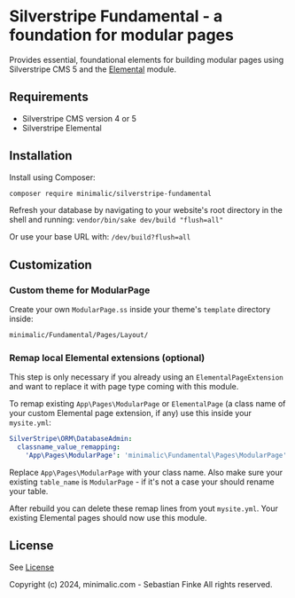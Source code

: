 # Silverstripe Fundamental - a foundation for modular pages

Provides essential, foundational elements for building modular pages using Silverstripe CMS 5 and the [Elemental](https://github.com/silverstripe/silverstripe-elemental) module.


## Requirements

* Silverstripe CMS version 4 or 5
* Silverstripe Elemental


## Installation

Install using Composer:
```sh
composer require minimalic/silverstripe-fundamental
```

Refresh your database by navigating to your website's root directory in the shell and running:
`vendor/bin/sake dev/build "flush=all"`

Or use your base URL with:
`/dev/build?flush=all`


## Customization

### Custom theme for ModularPage

Create your own `ModularPage.ss` inside your theme's `template` directory inside:
```sh
minimalic/Fundamental/Pages/Layout/
```


### Remap local Elemental extensions (optional)

This step is only necessary if you already using an `ElementalPageExtension` and want to replace it with page type coming with this module.

To remap existing `App\Pages\ModularPage` or `ElementalPage` (a class name of your custom Elemental page extension, if any) use this inside your `mysite.yml`:
```yaml
SilverStripe\ORM\DatabaseAdmin:
  classname_value_remapping:
    'App\Pages\ModularPage': 'minimalic\Fundamental\Pages\ModularPage'
```

Replace `App\Pages\ModularPage` with your class name. Also make sure your existing `table_name` is `ModularPage` - if it's not a case your should rename your table.

After rebuild you can delete these remap lines from yout `mysite.yml`. Your existing Elemental pages should now use this module.


## License

See [License](LICENSE)

Copyright (c) 2024, minimalic.com - Sebastian Finke
All rights reserved.
